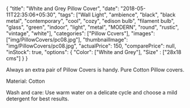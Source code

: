 {
    "title": "White and Grey Pillow Cover",
    "date": "2018-05-11T22:35:06+05:30",
    "tags": ["Wall Light", "ambience", "black", "black metal", "contemporary", "cool", "cozy", "edison bulb", "filament bulb", "glass", "green", "indoor", "light", "metal", "MODERN", "round", "rustic", "vintage", "white"],
    "categories": ["Pillow Ccvers"],
    "images": ["img/PillowCovers/pc08.jpg"],
    "thumbnailImage": "img/PillowCovers/pc08.jpg",
    "actualPrice": 150,
    "comparePrice": null,
    "inStock": true,
    "options": {
            "Color": ["White and Grey"],
            "Size" : ["28x18 cms"]
    }
}

Always an extra pair of Pillow Covers is handy. Pure Cotton Pillow covers.

Material: Cotton

Wash and care: Use warm water on a delicate cycle and choose a mild detergent for best results. 